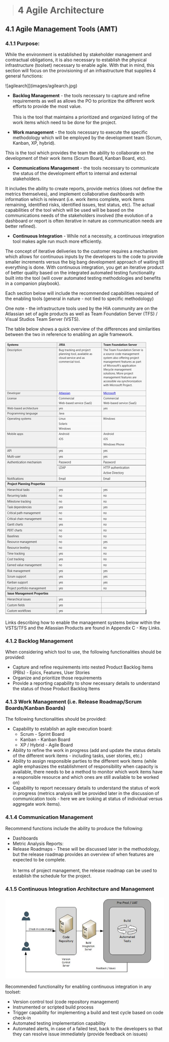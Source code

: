 > # **4** Agile Architecture

## 4.1 Agile Management Tools (AMT)

### 4.1.1 Purpose:

While the environment is established by stakeholder management and contractual obligations, it is also necessary to establish the physical infrastructure
(toolset) necessary to enable agile. With that in mind, this section will focus on the provisioning of an infrastructure that supplies 4 general functions:

![agilearch]](images/agilearch.jpg)

- **Backlog Management** - the tools necessary to capture and refine requirements as well as allows the PO to prioritize the different work efforts to provide the most value. <br /> <br /> This is the tool that maintains a prioritized and organized listing of the work items which need to be done for the project.

- **Work management** - the tools necessary to execute the specific methodology which will be employed by the development team (Scrum, Kanban, XP, hybrid).

This is the tool which provides the team the ability to collaborate on the development of their work items (Scrum Board, Kanban Board, etc).

- **Communications Management** - the tools necessary to communicate the status of the development effort to internal and external stakeholders.

It includes the ability to create reports, provide metrics (does not define the metrics themselves), and implement collaborative dashboards with information which is relevant (i.e. work items complete, work items remaining, identified risks, identified issues, test status, etc). The actual capabilities of the tool which will be used will be based on the communications needs of the stakeholders involved (the evolution of a dashboard or report is often iterative in nature as communication needs are better refined).

- **Continuous Integration** - While not a necessity, a continuous integration tool makes agile run much more efficiently.

The concept of iterative deliveries to the customer requires a mechanism which allows for continuous inputs by the developers to the code to provide smaller increments versus the big bang development approach of waiting till everything is done. With continuous integration, you get an iterative product of better quality based on the integrated automated testing functionality built into the tool (will cover automated testing methodologies and benefits in a companion playbook).

Each section below will include the recommended capabilities required of the enabling tools (general in nature - not tied to specific methodology)

One note - the infrastructure tools used by the HIA community are on the Atlassian set of agile products as well as Team Foundation Server (TFS) / Visual Studios Team Server (VSTS).

The table below shows a quick overview of the differences and similarities between the two in reference to enabling an agile framework.

![archchart](images/archchart.jpg)

Links describing how to enable the management systems below within the VSTS/TFS and the Atlassian Products are found in Appendix C - Key Links.

### 4.1.2 Backlog Management

When considering which tool to use, the following functionalities should be provided:

- Capture and refine requirements into nested Product Backlog Items (PBIs) - Epics, Features, User Stories
- Organize and prioritize those requirements
- Provide a reporting capability to show necessary details to understand the status of those Product Backlog Items

### 4.1.3 Work Management (i.e. Release Roadmap/Scrum Boards/Kanban Boards)

The following functionalities should be provided:

- Capability to establish an agile execution board:
    - Scrum - Sprint Board
    - Kanban - Kanban Board
    - XP / Hybrid - Agile Board
- Ability to refine the work in progress (add and update the status details of the different work items - including tasks, user stories, etc.)
- Ability to assign responsible parties to the different work items (while agile emphasizes the establishment of responsibility when capacity is available,
  there needs to be a method to monitor which work items have a responsible resource and which ones are still available to be worked on)
- Capability to report necessary details to understand the status of work in progress (metrics analysis will be provided later in the discussion of
  communication tools - here we are looking at status of individual versus aggregate work items).

### 4.1.4 Communication Management

Recommend functions include the ability to produce the following:

- Dashboards
- Metric Analysis Reports:
- Release Roadmaps - These will be discussed later in the methodology, but the release roadmap provides an overview of when features are expected to be complete.<br /><br />
  In terms of project management, the release roadmap can be used to establish the schedule for the project.

### 4.1.5 Continuous Integration Architecture and Management

![coderepos](images/coderepos.jpg)

Recommended functionality for enabling continuous integration in any toolset:

- Version control tool (code repository management)
- Instrumented or scripted build process
- Trigger capability for implementing a build and test cycle based on code check-in
- Automated testing implementation capability
- Automated alerts, in case of a failed test, back to the developers so that they can resolve issue immediately (provide feedback on issues)
